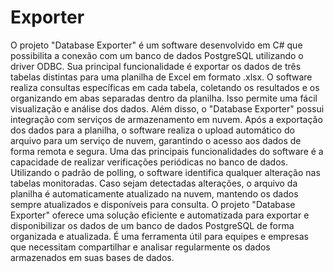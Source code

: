 # Exporter
 O projeto "Database Exporter" é um software desenvolvido em C# que possibilita a conexão com um banco de dados PostgreSQL utilizando o driver ODBC. Sua principal funcionalidade é exportar os dados de três tabelas distintas para uma planilha de Excel em formato .xlsx.  O software realiza consultas específicas em cada tabela, coletando os resultados e os organizando em abas separadas dentro da planilha. Isso permite uma fácil visualização e análise dos dados.  Além disso, o "Database Exporter" possui integração com serviços de armazenamento em nuvem. Após a exportação dos dados para a planilha, o software realiza o upload automático do arquivo para um serviço de nuvem, garantindo o acesso aos dados de forma remota e segura.  Uma das principais funcionalidades do software é a capacidade de realizar verificações periódicas no banco de dados. Utilizando o padrão de polling, o software identifica qualquer alteração nas tabelas monitoradas. Caso sejam detectadas alterações, o arquivo da planilha é automaticamente atualizado na nuvem, mantendo os dados sempre atualizados e disponíveis para consulta.  O projeto "Database Exporter" oferece uma solução eficiente e automatizada para exportar e disponibilizar os dados de um banco de dados PostgreSQL de forma organizada e atualizada. É uma ferramenta útil para equipes e empresas que necessitam compartilhar e analisar regularmente os dados armazenados em suas bases de dados.

